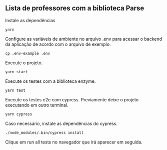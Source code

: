 ## Lista de professores com a biblioteca Parse

Instale as dependências

```console
yarn
```

Configure as variáveis de ambiente no arquivo .env para acessar o backend da aplicação de acordo com o arquivo de exemplo.

```console
cp .env-example .env
```

Execute o projeto.
```console
yarn start
```

Execute os testes com a biblioteca enzyme.

```console
yarn test
```

Execute os testes e2e com cypress. Previamente deixe o projeto executando em outro terminal.

```console
yarn cypress
```

Caso necessário, instale as dependências do cypress.

```console
./node_modules/.bin/cypress install
```

Clique em run all tests no navegador que irá aparecer em seguida.
